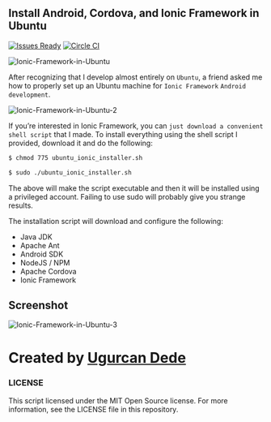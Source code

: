 ## Install Android, Cordova, and Ionic Framework in Ubuntu 

[![Issues Ready](https://badge.waffle.io/driftyco/ionic.png?label=ready&title=Ready)](https://waffle.io/driftyco/ionic)  [![Circle CI](https://circleci.com/gh/alcholever/Ionic-Framework-in-Ubuntu?style=svg)](https://circleci.com/alcholever/Ionic-Framework-in-Ubuntu) 


![Ionic-Framework-in-Ubuntu](https://scontent-cdg2-1.xx.fbcdn.net/hphotos-xpt1/t31.0-0/p552x414/12307518_10204428266499922_607647992136099322_o.jpg)


After recognizing that I develop almost entirely on `Ubuntu`, a friend asked me how to properly set up an Ubuntu machine for `Ionic Framework` `Android development`.

![Ionic-Framework-in-Ubuntu-2](https://fbcdn-sphotos-e-a.akamaihd.net/hphotos-ak-xpa1/v/t1.0-9/11986433_10204428267379944_8325331746260730443_n.jpg?oh=9a9934ddfb62f4e20eeae907c7259303&oe=56D9CD0E&__gda__=1458352920_85cea1b7b1d2cab0b302318af7369834)

If you’re interested in Ionic Framework, you can `just download a convenient shell script` that I made. 
To install everything using the shell script I provided, download it and do the following:

```bash
$ chmod 775 ubuntu_ionic_installer.sh
```
     
```bash
$ sudo ./ubuntu_ionic_installer.sh
```
    

The above will make the script executable and then it will be installed using a privileged account.  Failing to use sudo will probably give you strange results.

The installation script will download and configure the following: 

  * Java JDK
  * Apache Ant
  * Android SDK
  * NodeJS / NPM
  * Apache Cordova
  * Ionic Framework
 
  
## Screenshot
![Ionic-Framework-in-Ubuntu-3](https://fbcdn-sphotos-a-a.akamaihd.net/hphotos-ak-xpt1/t31.0-8/p720x720/12307518_10204428275380144_2747337350250499513_o.jpg)

# Created by [Ugurcan Dede](http://twitter.com/alcholever)



### LICENSE

This script licensed under the MIT Open Source license. For more information, see the LICENSE file in this repository.
